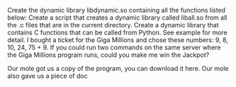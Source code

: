 Create the dynamic library libdynamic.so containing all the functions listed below:
Create a script that creates a dynamic library called liball.so from all the .c files that are in the current directory.
Create a dynamic library that contains C functions that can be called from Python. See example for more detail.
I bought a ticket for the Giga Millions and chose these numbers: 9, 8, 10, 24, 75 + 9. If you could run two commands on the same server where the Giga Millions program runs, could you make me win the Jackpot?

Our mole got us a copy of the program, you can download it here. Our mole also gave us a piece of doc
